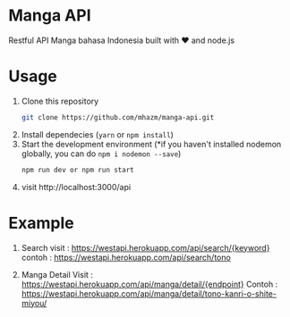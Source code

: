 # Manga API
Restful API Manga bahasa Indonesia built with ❤️ and node.js

# Usage
1. Clone this repository
    ```bash
    git clone https://github.com/mhazm/manga-api.git
    ```
2. Install dependecies (`yarn` or `npm install`)
3. Start the development environment (*if you haven't installed nodemon globally, you can do `npm i nodemon --save`)
    ```bash
    npm run dev or npm run start
    ```
4. visit http://localhost:3000/api

# Example

1. Search
   visit : https://westapi.herokuapp.com/api/search/{keyword}
   contoh : https://westapi.herokuapp.com/api/search/tono
   
2. Manga Detail
   Visit : https://westapi.herokuapp.com/api/manga/detail/{endpoint}
   Contoh : https://westapi.herokuapp.com/api/manga/detail/tono-kanri-o-shite-miyou/
